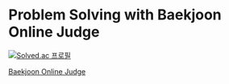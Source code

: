 # Problem Solving with Baekjoon Online Judge

[![Solved.ac
프로필](http://mazassumnida.wtf/api/generate_badge?boj=beeutiful)](https://solved.ac/profile/beeutiful)

[Baekjoon Online Judge](https://www.acmicpc.net/)
